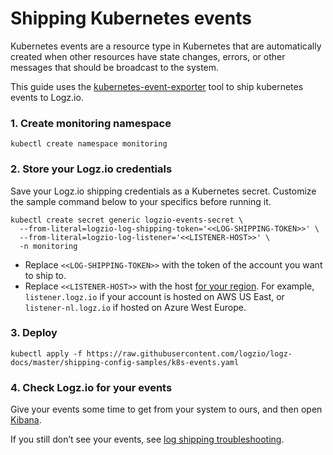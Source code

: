 # Shipping Kubernetes events

Kubernetes events are a resource type in Kubernetes that are automatically created when other resources have state changes, errors, or other messages that should be broadcast to the system.

This guide uses the [kubernetes-event-exporter](https://github.com/opsgenie/kubernetes-event-exporter) tool to ship kubernetes events to Logz.io.

### 1. Create monitoring namespace

```shell
kubectl create namespace monitoring
```

### 2. Store your Logz.io credentials
Save your Logz.io shipping credentials as a Kubernetes secret. Customize the sample command below to your specifics before running it.

```shell
kubectl create secret generic logzio-events-secret \
  --from-literal=logzio-log-shipping-token='<<LOG-SHIPPING-TOKEN>>' \
  --from-literal=logzio-log-listener='<<LISTENER-HOST>>' \
  -n monitoring
```

-   Replace  `<<LOG-SHIPPING-TOKEN>>`  with the token of the account you want to ship to.
-   Replace  `<<LISTENER-HOST>>`  with the host  [for your region](https://docs.logz.io/user-guide/accounts/account-region.html#available-regions). For example,  `listener.logz.io`  if your account is hosted on AWS US East, or  `listener-nl.logz.io`  if hosted on Azure West Europe.

### 3. Deploy

```shell
kubectl apply -f https://raw.githubusercontent.com/logzio/logz-docs/master/shipping-config-samples/k8s-events.yaml
```

### 4. Check Logz.io for your events

Give your events some time to get from your system to ours, and then open [Kibana](https://app.logz.io/#/dashboard/kibana).

If you still don’t see your events, see  [log shipping troubleshooting](https://docs.logz.io/user-guide/log-shipping/log-shipping-troubleshooting.html).